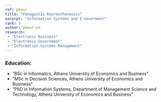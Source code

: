 ```yaml
---
ref: pkour
title: "Panagiotis Kourouthanassis"
excerpt: "Information Systems and E-Goverment"
rank: 3
author: pkour-en
research:
 - "Electronic Business"
 - "Electronic Government"
 - "Information Systems Management"
---
```


### Education:
  - "BSc in Informatics, Athens University of Economics and Business"
  - "MSc in Decision Sciences, Athens University of Economics and Business"
  - "PhD in Information Systems, Department of Management Science and Technology, Athens University of Economics and Business"

